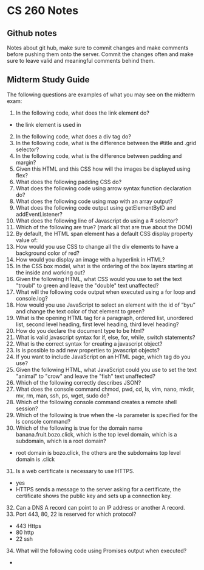 # CS 260 Notes
## Github notes
Notes about git hub, make sure to commit changes and make comments before pushing them onto the server. Commit the changes often and make sure to leave valid and meaningful comments behind them.

## Midterm Study Guide
The following questions are examples of what you may see on the midterm exam:

1. In the following code, what does the link element do?
- the link element is used in 
2. In the following code,  what does a div tag do?
3. In the following code, what is the difference between the #title and .grid selector?
4. In the following code, what is the difference between padding and margin?
5. Given this HTML and this CSS how will the images be displayed using flex?
6. What does the following padding CSS do?
7. What does the following code using arrow syntax function declaration do?
8. What does the following code using map with an array output?
9. What does the following code output using getElementByID and addEventListener?
10. What does the following line of Javascript do using a # selector?
11. Which of the following are true? (mark all that are true about the DOM)
12. By default, the HTML span element has a default CSS display property value of: 
13. How would you use CSS to change all the div elements to have a background color of red?
14. How would you display an image with a hyperlink in HTML?
15. In the CSS box model, what is the ordering of the box layers starting at the inside and working out?
16. Given the following HTML, what CSS would you use to set the text "troubl" to green and leave the "double" text unaffected?
17. What will the following code output when executed using a for loop and console.log?
18. How would you use JavaScript to select an element with the id of “byu” and change the text color of that element to green?
19. What is the opening HTML tag for a paragraph, ordered list, unordered list, second level heading, first level heading, third level heading?
20. How do you declare the document type to be html?
21. What is valid javascript syntax for if, else, for, while, switch statements?
22. What is the correct syntax for creating a javascript object?
23. Is is possible to add new properties to javascript objects?
24. If you want to include JavaScript on an HTML page, which tag do you use?
25. Given the following HTML, what JavaScript could you use to set the text "animal" to "crow" and leave the "fish" text unaffected?
26. Which of the following correctly describes JSON?
27. What does the console command chmod, pwd, cd, ls, vim, nano, mkdir, mv, rm, man, ssh, ps, wget, sudo  do?
28. Which of the following console command creates a remote shell session?
29. Which of the following is true when the -la parameter is specified for the ls console command?
30. Which of the following is true for the domain name banana.fruit.bozo.click, which is the top level domain, which is a subdomain, which is a root domain?
- root domain is bozo.click, the others are the subdomains top level domain is .click
31. Is a web certificate is necessary to use HTTPS.
- yes
- HTTPS sends a message to the server asking for a certificate, the certificate shows the public key and sets up a connection key.
32. Can a DNS A record can point to an IP address or another A record.
33. Port 443, 80, 22 is reserved for which protocol?
- 443 Https
- 80 http
- 22 ssh
34. What will the following code using Promises output when executed?
- 